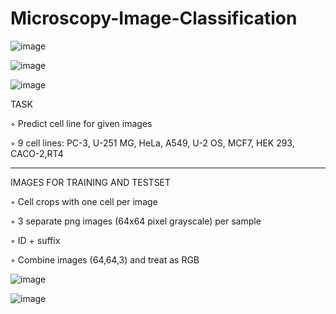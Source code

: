 # Microscopy-Image-Classification

![image](https://github.com/user-attachments/assets/5184358f-c3a1-4d83-abfb-c1a8afc30d1a)

![image](https://github.com/user-attachments/assets/7d29eb1c-060a-442d-b6d0-9d2663461a0f)

![image](https://github.com/user-attachments/assets/988111cb-a877-46db-bd7f-eb9fe9642195)





TASK


◦ Predict cell line for given images

◦ 9 cell lines: PC-3, U-251 MG, HeLa, A549, U-2 OS, MCF7, HEK 293, CACO-2,RT4

--------------------------------------------------------------------------------

IMAGES FOR TRAINING AND TESTSET


◦ Cell crops with one cell per image

◦ 3 separate png images (64x64 pixel grayscale) per sample

◦ ID + suffix

◦ Combine images (64,64,3) and treat as RGB


![image](https://github.com/user-attachments/assets/5902a89d-95e1-47ac-97ea-61f573f7ced6)

![image](https://github.com/user-attachments/assets/9d95b3b8-4e44-479f-9bce-091de94aae23)


